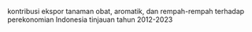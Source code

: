 kontribusi ekspor tanaman obat, aromatik, dan rempah-rempah terhadap perekonomian Indonesia tinjauan tahun 2012-2023
